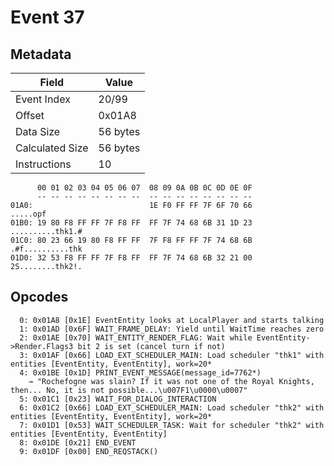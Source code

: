 # Event 37

## Metadata

| Field           | Value    |
|-----------------|----------|
| Event Index     | 20/99    |
| Offset          | 0x01A8   |
| Data Size       | 56 bytes |
| Calculated Size | 56 bytes |
| Instructions    | 10       |

```
      00 01 02 03 04 05 06 07  08 09 0A 0B 0C 0D 0E 0F
      -- -- -- -- -- -- -- --  -- -- -- -- -- -- -- --
01A0:                          1E F0 FF FF 7F 6F 70 66          .....opf
01B0: 19 80 F8 FF FF 7F F8 FF  FF 7F 74 68 6B 31 1D 23  ..........thk1.#
01C0: 80 23 66 19 80 F8 FF FF  7F F8 FF FF 7F 74 68 6B  .#f..........thk
01D0: 32 53 F8 FF FF 7F F8 FF  FF 7F 74 68 6B 32 21 00  2S........thk2!.
```

## Opcodes

```
  0: 0x01A8 [0x1E] EventEntity looks at LocalPlayer and starts talking
  1: 0x01AD [0x6F] WAIT_FRAME_DELAY: Yield until WaitTime reaches zero
  2: 0x01AE [0x70] WAIT_ENTITY_RENDER_FLAG: Wait while EventEntity->Render.Flags3 bit 2 is set (cancel turn if not)
  3: 0x01AF [0x66] LOAD_EXT_SCHEDULER_MAIN: Load scheduler "thk1" with entities [EventEntity, EventEntity], work=20*
  4: 0x01BE [0x1D] PRINT_EVENT_MESSAGE(message_id=7762*)
    → "Rochefogne was slain? If it was not one of the Royal Knights, then... No, it is not possible...\u007F1\u0000\u0007"
  5: 0x01C1 [0x23] WAIT_FOR_DIALOG_INTERACTION
  6: 0x01C2 [0x66] LOAD_EXT_SCHEDULER_MAIN: Load scheduler "thk2" with entities [EventEntity, EventEntity], work=20*
  7: 0x01D1 [0x53] WAIT_SCHEDULER_TASK: Wait for scheduler "thk2" with entities [EventEntity, EventEntity]
  8: 0x01DE [0x21] END_EVENT
  9: 0x01DF [0x00] END_REQSTACK()
```

